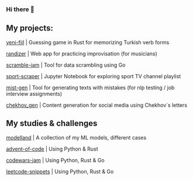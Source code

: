 ### Hi there 👋
<!--
**grt-pretender/grt-pretender** is a ✨ _special_ ✨ repository because its `README.md` (this file) appears on your GitHub profile.

Here are some ideas to get you started:

- 🔭 I’m currently working on ...
- 🌱 I’m currently learning ...
- 👯 I’m looking to collaborate on ...
- 🤔 I’m looking for help with ...
- 💬 Ask me about ...
- 📫 How to reach me: ...
- 😄 Pronouns: ...
- ⚡ Fun fact: ...
![CodePen](https://img.shields.io/badge/Codepen-000000?style=for-the-badge&logo=codepen&logoColor=white)
![LeetCode](https://img.shields.io/badge/LeetCode-000000?style=for-the-badge&logo=LeetCode&logoColor=#d16c06)
![Telegram](https://img.shields.io/badge/Telegram-2CA5E0?style=for-the-badge&logo=telegram&logoColor=white)
[daria_cc](https://t.me/daria_cc) 


![Gmail](https://img.shields.io/badge/Gmail-D14836?style=for-the-badge&logo=gmail&logoColor=white)
dmetafrasis@gmail.com

![Kaggle](https://img.shields.io/badge/Kaggle-035a7d?style=for-the-badge&logo=kaggle&logoColor=white)
gr8pretender

![Anaconda](https://img.shields.io/badge/Anaconda-%2344A833.svg?style=for-the-badge&logo=anaconda&logoColor=white)
![Keras](https://img.shields.io/badge/Keras-%23D00000.svg?style=for-the-badge&logo=Keras&logoColor=white)
![PyTorch](https://img.shields.io/badge/PyTorch-%23EE4C2C.svg?style=for-the-badge&logo=PyTorch&logoColor=white)

![Python](https://img.shields.io/badge/python-3670A0?style=for-the-badge&logo=python&logoColor=ffdd54)
![Rust](https://img.shields.io/badge/rust-%23000000.svg?style=for-the-badge&logo=rust&logoColor=white)
![Go](https://img.shields.io/badge/go-%2300ADD8.svg?style=for-the-badge&logo=go&logoColor=white)
![CSS3](https://img.shields.io/badge/css3-%231572B6.svg?style=for-the-badge&logo=css3&logoColor=white)
![HTML5](https://img.shields.io/badge/html5-%23E34F26.svg?style=for-the-badge&logo=html5&logoColor=white)
![JavaScript](https://img.shields.io/badge/javascript-%23323330.svg?style=for-the-badge&logo=javascript&logoColor=%23F7DF1E)

-->
## My projects:

[yeni-fiil](https://github.com/grt-pretender/yeni-fiil/) | Guessing game in Rust for memorizing Turkish verb forms

[randizer](https://github.com/grt-pretender/randizer/) | Web app for practicing improvisation (for musicians)

[scramble-jam](https://github.com/grt-pretender/scramble-jam/) | Tool for data scrambling using Go

[sport-scraper](https://github.com/grt-pretender/sport-scraper) | Jupyter Notebook for exploring sport TV channel playlist

[mist-gen](https://github.com/grt-pretender/mist-gen) | Tool for generating texts with mistakes (for nlp testing / job interview assignments)

[chekhov_gen](https://github.com/grt-pretender/chekhov_gen/) | Content generation for social media using Chekhov`s letters

<!--

[for-dict](https://github.com/grt-pretender/for-dict/) | Tool for text preparation (voice recording)

[reading-sicp](https://github.com/grt-pretender/reading-sicp/) | Solutions to some exercises from "Structure and Interpretation of Computer Programs"

[keyword-classifier](https://github.com/grt-pretender/keyword-classifier/) | Glossary generator (patent documentation)

[fastai-exercises](https://github.com/grt-pretender/fastai-exercises/) | Exercises for Practical Deep Learning for Coders by Jeremy Howard
-->




## My studies & challenges

[modelland](https://github.com/grt-pretender/modelland/) | A collection of my ML models, different cases

[advent-of-code](https://github.com/grt-pretender/advent-of-code/) | Using Python & Rust

[codewars-jam](https://github.com/grt-pretender/codewars-jam/) | Using Python, Rust & Go

[leetcode-snippets](https://github.com/grt-pretender/leetcode-snippets/) | Using Python, Rust & Go

<!--
[genuary-2021](https://github.com/grt-pretender/genuary-2021/) | Entries for generative art challenge

[yeni-hitit](https://github.com/grt-pretender/yeni-hitit/) | My journey through Turkish language
-->
